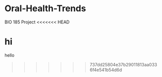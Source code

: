 # Oral-Health-Trends
BIO 185 Project 
<<<<<<< HEAD

hi
=======
hello 
>>>>>>> 737dd25804e37b29011813aa0336f4e541b54d6d
